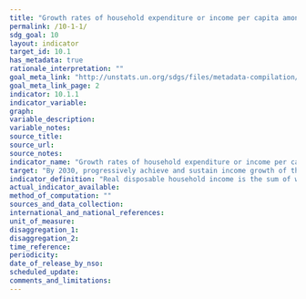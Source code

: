 ```yaml
---
title: "Growth rates of household expenditure or income per capita among the bottom 40 per cent of the population and the total population"
permalink: /10-1-1/
sdg_goal: 10
layout: indicator
target_id: 10.1
has_metadata: true
rationale_interpretation: ""
goal_meta_link: "http://unstats.un.org/sdgs/files/metadata-compilation/Metadata-Goal-10.pdf"
goal_meta_link_page: 2
indicator: 10.1.1
indicator_variable: 
graph: 
variable_description: 
variable_notes: 
source_title: 
source_url: 
source_notes: 
indicator_name: "Growth rates of household expenditure or income per capita among the bottom 40 per cent of the population and the total population"
target: "By 2030, progressively achieve and sustain income growth of the bottom 40 per cent of the population at a rate higher than the national average."
indicator_definition: "Real disposable household income is the sum of wages and salaries, mixed income, net property income, net current transfers and social benefits other than social transfers in kind, less taxes on income and wealth and social security contributions, after adjustment for price changes."
actual_indicator_available: 
method_of_computation: ""
sources_and_data_collection: 
international_and_national_references: 
unit_of_measure: 
disaggregation_1: 
disaggregation_2: 
time_reference: 
periodicity: 
date_of_release_by_nso: 
scheduled_update: 
comments_and_limitations: 
---
```


